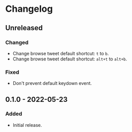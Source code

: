 # Changelog

## Unreleased

### Changed

- Change browse tweet default shortcut: `t` to `b`.
- Change browse tweet default shortcut: `alt+t` to `alt+b`.

### Fixed

- Don't prevent default keydown event.

## 0.1.0 - 2022-05-23

### Added

- Initial release.
